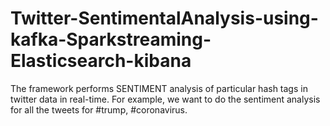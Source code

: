 # Twitter-SentimentalAnalysis-using-kafka-Sparkstreaming-Elasticsearch-kibana


The framework performs SENTIMENT analysis of particular hash tags in twitter data in real-time. 
For example, we want to do the sentiment analysis for all the tweets for #trump, #coronavirus.

